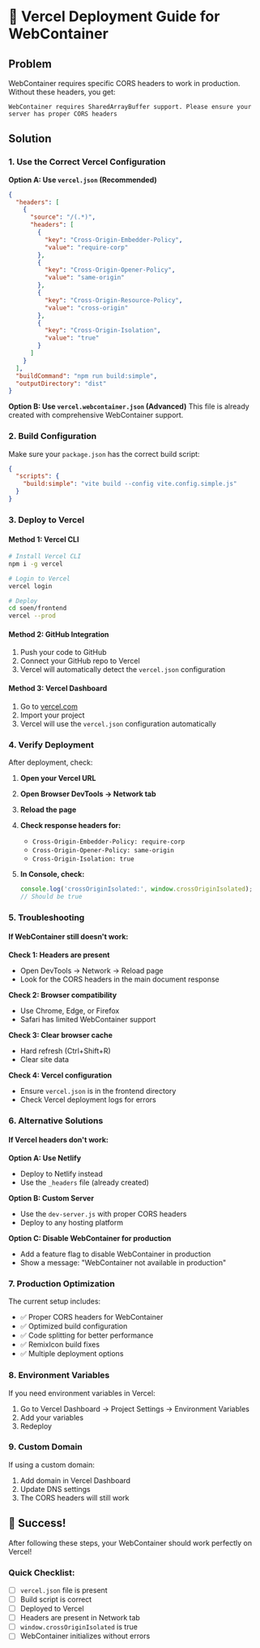 # 🚀 Vercel Deployment Guide for WebContainer

## Problem
WebContainer requires specific CORS headers to work in production. Without these headers, you get:
```
WebContainer requires SharedArrayBuffer support. Please ensure your server has proper CORS headers
```

## Solution

### 1. Use the Correct Vercel Configuration

**Option A: Use `vercel.json` (Recommended)**
```json
{
  "headers": [
    {
      "source": "/(.*)",
      "headers": [
        {
          "key": "Cross-Origin-Embedder-Policy",
          "value": "require-corp"
        },
        {
          "key": "Cross-Origin-Opener-Policy",
          "value": "same-origin"
        },
        {
          "key": "Cross-Origin-Resource-Policy",
          "value": "cross-origin"
        },
        {
          "key": "Cross-Origin-Isolation",
          "value": "true"
        }
      ]
    }
  ],
  "buildCommand": "npm run build:simple",
  "outputDirectory": "dist"
}
```

**Option B: Use `vercel.webcontainer.json` (Advanced)**
This file is already created with comprehensive WebContainer support.

### 2. Build Configuration

Make sure your `package.json` has the correct build script:
```json
{
  "scripts": {
    "build:simple": "vite build --config vite.config.simple.js"
  }
}
```

### 3. Deploy to Vercel

#### Method 1: Vercel CLI
```bash
# Install Vercel CLI
npm i -g vercel

# Login to Vercel
vercel login

# Deploy
cd soen/frontend
vercel --prod
```

#### Method 2: GitHub Integration
1. Push your code to GitHub
2. Connect your GitHub repo to Vercel
3. Vercel will automatically detect the `vercel.json` configuration

#### Method 3: Vercel Dashboard
1. Go to [vercel.com](https://vercel.com)
2. Import your project
3. Vercel will use the `vercel.json` configuration automatically

### 4. Verify Deployment

After deployment, check:

1. **Open your Vercel URL**
2. **Open Browser DevTools → Network tab**
3. **Reload the page**
4. **Check response headers for:**
   - `Cross-Origin-Embedder-Policy: require-corp`
   - `Cross-Origin-Opener-Policy: same-origin`
   - `Cross-Origin-Isolation: true`

5. **In Console, check:**
   ```javascript
   console.log('crossOriginIsolated:', window.crossOriginIsolated);
   // Should be true
   ```

### 5. Troubleshooting

#### If WebContainer still doesn't work:

**Check 1: Headers are present**
- Open DevTools → Network → Reload page
- Look for the CORS headers in the main document response

**Check 2: Browser compatibility**
- Use Chrome, Edge, or Firefox
- Safari has limited WebContainer support

**Check 3: Clear browser cache**
- Hard refresh (Ctrl+Shift+R)
- Clear site data

**Check 4: Vercel configuration**
- Ensure `vercel.json` is in the frontend directory
- Check Vercel deployment logs for errors

### 6. Alternative Solutions

#### If Vercel headers don't work:

**Option A: Use Netlify**
- Deploy to Netlify instead
- Use the `_headers` file (already created)

**Option B: Custom Server**
- Use the `dev-server.js` with proper CORS headers
- Deploy to any hosting platform

**Option C: Disable WebContainer for production**
- Add a feature flag to disable WebContainer in production
- Show a message: "WebContainer not available in production"

### 7. Production Optimization

The current setup includes:
- ✅ Proper CORS headers for WebContainer
- ✅ Optimized build configuration
- ✅ Code splitting for better performance
- ✅ RemixIcon build fixes
- ✅ Multiple deployment options

### 8. Environment Variables

If you need environment variables in Vercel:
1. Go to Vercel Dashboard → Project Settings → Environment Variables
2. Add your variables
3. Redeploy

### 9. Custom Domain

If using a custom domain:
1. Add domain in Vercel Dashboard
2. Update DNS settings
3. The CORS headers will still work

## 🎉 Success!

After following these steps, your WebContainer should work perfectly on Vercel!

### Quick Checklist:
- [ ] `vercel.json` file is present
- [ ] Build script is correct
- [ ] Deployed to Vercel
- [ ] Headers are present in Network tab
- [ ] `window.crossOriginIsolated` is true
- [ ] WebContainer initializes without errors
